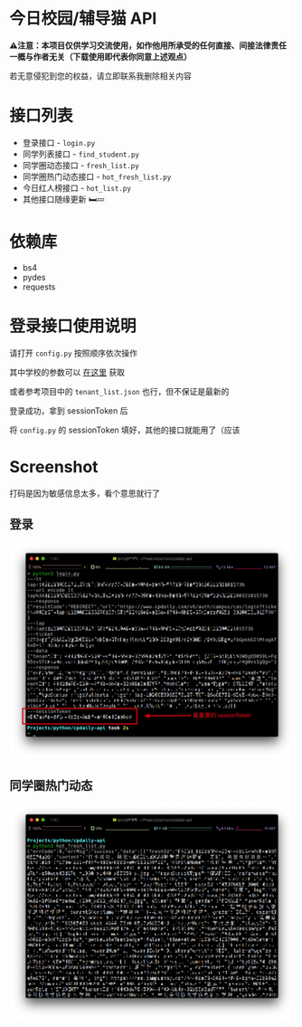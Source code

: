 # 今日校园/辅导猫 API

**⚠️注意：本项目仅供学习交流使用，如作他用所承受的任何直接、间接法律责任一概与作者无关（下载使用即代表你同意上述观点）**

若无意侵犯到您的权益，请立即联系我删除相关内容

# 接口列表

* 登录接口 - `login.py`
* 同学列表接口 - `find_student.py`
* 同学圈动态接口 - `fresh_list.py`
* 同学圈热门动态接口 - `hot_fresh_list.py`
* 今日红人榜接口 - `hot_list.py`
* 其他接口随缘更新 🛏️💤

# 依赖库

* bs4
* pydes
* requests

# 登录接口使用说明

请打开 `config.py` 按照顺序依次操作

其中学校的参数可以 [在这里](https://www.cpdaily.com/v6/config/guest/tenant/list) 获取

或者参考项目中的 `tenant_list.json` 也行，但不保证是最新的

登录成功，拿到 sessionToken 后

将 `config.py` 的 sessionToken 填好，其他的接口就能用了（应该

# Screenshot

打码是因为敏感信息太多，看个意思就行了

## 登录

![login](./screenshot/login.jpg)

## 同学圈热门动态

![hot_fresh_list](./screenshot/hot_fresh_list.jpg)
